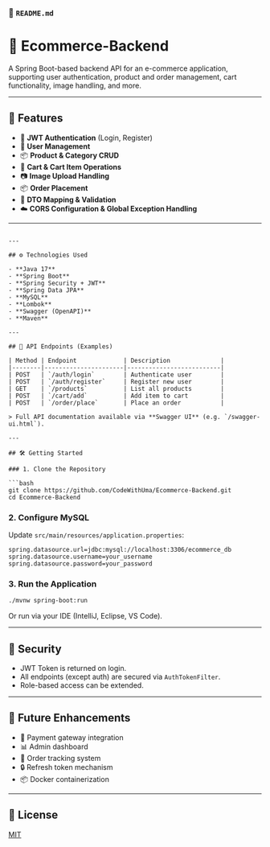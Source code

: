 ### 📘 `README.md`

# 🛒 Ecommerce-Backend

A Spring Boot-based backend API for an e-commerce application, supporting user authentication, product and order management, cart functionality, image handling, and more.

---

## 🚀 Features

- 🔐 **JWT Authentication** (Login, Register)
- 👤 **User Management**
- 📦 **Product & Category CRUD**
- 🛒 **Cart & Cart Item Operations**
- 📷 **Image Upload Handling**
- 📦 **Order Placement**
- 📄 **DTO Mapping & Validation**
- ☁️ **CORS Configuration & Global Exception Handling**

---

````

---

## ⚙️ Technologies Used

- **Java 17**
- **Spring Boot**
- **Spring Security + JWT**
- **Spring Data JPA**
- **MySQL**
- **Lombok**
- **Swagger (OpenAPI)**
- **Maven**

---

## 🧪 API Endpoints (Examples)

| Method | Endpoint             | Description              |
|--------|----------------------|--------------------------|
| POST   | `/auth/login`        | Authenticate user        |
| POST   | `/auth/register`     | Register new user        |
| GET    | `/products`          | List all products        |
| POST   | `/cart/add`          | Add item to cart         |
| POST   | `/order/place`       | Place an order           |

> Full API documentation available via **Swagger UI** (e.g. `/swagger-ui.html`).

---

## 🛠️ Getting Started

### 1. Clone the Repository

```bash
git clone https://github.com/CodeWithUma/Ecommerce-Backend.git
cd Ecommerce-Backend
````

### 2. Configure MySQL

Update `src/main/resources/application.properties`:

```properties
spring.datasource.url=jdbc:mysql://localhost:3306/ecommerce_db
spring.datasource.username=your_username
spring.datasource.password=your_password
```

### 3. Run the Application

```bash
./mvnw spring-boot:run
```

Or run via your IDE (IntelliJ, Eclipse, VS Code).

---

## 🔐 Security

* JWT Token is returned on login.
* All endpoints (except auth) are secured via `AuthTokenFilter`.
* Role-based access can be extended.

---

## 📁 Future Enhancements

* 🧾 Payment gateway integration
* 📊 Admin dashboard
* 🔄 Order tracking system
* 🔒 Refresh token mechanism
* 📦 Docker containerization

---

## 📜 License

[MIT](LICENSE)

```
